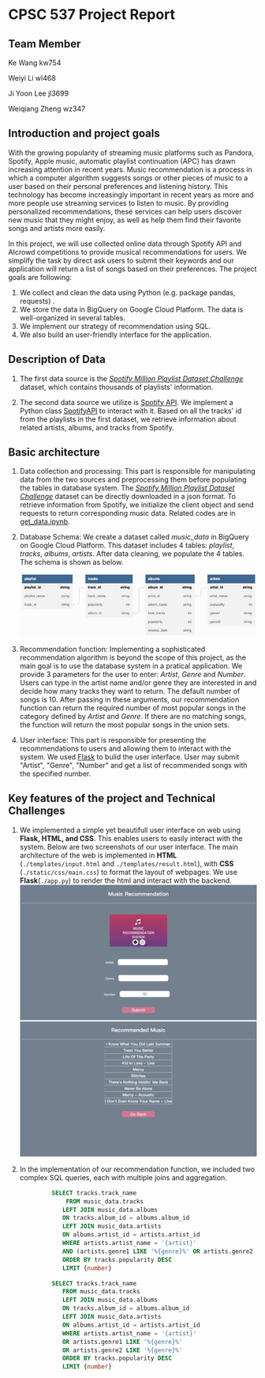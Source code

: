 # CPSC 537 Project Report

## Team Member

Ke Wang	            kw754

Weiyi Li                 wl468

Ji Yoon Lee	        jl3699

Weiqiang Zheng  wz347

## Introduction and project goals

With the growing popularity of streaming music platforms such as Pandora, Spotify, Apple music, automatic playlist continuation (APC) has drawn increasing attention in recent years. Music recommendation is a process in which a computer algorithm suggests songs or other pieces of music to a user based on their personal preferences and listening history. This technology has become increasingly important in recent years as more and more people use streaming services to listen to music. By providing personalized recommendations, these services can help users discover new music that they might enjoy, as well as help them find their favorite songs and artists more easily.

In this project, we will use collected online data through Spotify API and AIcrowd competitions to provide musical recommendations for users. We simplify the task by direct ask users to submit their keywords and our application will return a list of songs based on their preferences. The project goals are following: 

1. We collect and clean the data using Python (e.g. package pandas, requests) .
2. We store the data in BigQuery on Google Cloud Platform. The data is well-organized in several tables. 
3. We implement our strategy of recommendation using SQL. 
4. We also build an user-friendly interface for the application. 

## Description of Data

1. The first data source is the [*Spotify Million Playlist Dataset Challenge*][1] dataset, which contains thousands of playlists' information.

2. The second data source we utilize is [Spotify API][2]. We implement a Python class [SpotifyAPI][3] to interact with it. Based on all the tracks' id from the playlists in the first dataset, we retrieve information about related artists, albums, and tracks from Spotify.

   [1]: https://www.aicrowd.com/challenges/spotify-million-playlist-dataset-challenge	"Spotify Million Playlist Dataset Challenge"
   [2]: https://developer.spotify.com/documentation/web-api/	"Spotify API"
   [3]: ../database/spotify_client.py

## Basic architecture

1. Data collection and processing: This part is responsible for manipulating data from the two sources and preprocessing them before populating the tables in database system. The [*Spotify Million Playlist Dataset Challenge*][1] dataset can be directly downloaded in a json format. To retrieve information from Spotify, we initialize the client object and send requests to return corresponding music data. Related codes are in [get_data.ipynb][4].
   
   [4]: ../database/get_data.ipynb

2. Database Schema: We create a dataset called *music_data* in BigQuery on Google Cloud Platform. This dataset includes 4 tables: *playlist*, *tracks*, *albums*, *artists*. After data cleaning, we populate the 4 tables. The schema is shown as below.

   ![3](3.jpg)

3. Recommendation function: Implementing a sophisticated recommendation algorithm is beyond the scope of this project, as the main goal is to use the database system in a pratical application. We provide 3 parameters for the user to enter: *Artist*, *Genre* and *Number*. Users can type in the artist name and/or genre they are interested in and decide how many tracks they want to return. The default number of songs is 10. After passing in these arguments, our recommendation function can return the required number of most popular songs in the category defined by *Artist* and *Genre*. If there are no matching songs, the function will return the most popular songs in the union sets.

4. User interface: This part is responsible for presenting the recommendations to users and allowing them to interact with the system. We used [Flask][3] to bulid the user interface. User may submit "Artist", "Genre", "Number" and get a list of recommended songs with the specified number. 

   [3]: https://flask.palletsprojects.com/en/2.2.x/	"Flask"

## Key features of the project and Technical Challenges

1. We implemented a simple yet beautifull user interface on web using **Flask, HTML, and CSS**. This enables users to easily interact with the system. Below are two screenshots of our user interface. The main architecture of the web is implemented in **HTML** (`./templates/input.html` and `./templates/result.html`), with **CSS** (`./static/css/main.css`) to format the layout of webpages. We use **Flask**(`./app.py`) to render the html and interact with the backend. 
   ![1](../Report/1.png)
   ![2](../Report/2.png)

2. In the implementation of our recommendation function, we included two complex SQL queries, each with multiple joins and aggregation. 

   ```sql
   			SELECT tracks.track_name
     			FROM music_data.tracks
               LEFT JOIN music_data.albums
               ON tracks.album_id = albums.album_id
               LEFT JOIN music_data.artists 
               ON albums.artist_id = artists.artist_id
               WHERE artists.artist_name = '{artist}'
               AND (artists.genre1 LIKE '%{genre}%' OR artists.genre2 LIKE '%{genre}%')
               ORDER BY tracks.popularity DESC
               LIMIT {number}
   ```

   ```sql
   			SELECT tracks.track_name
               FROM music_data.tracks
               LEFT JOIN music_data.albums
               ON tracks.album_id = albums.album_id
               LEFT JOIN music_data.artists 
               ON albums.artist_id = artists.artist_id
               WHERE artists.artist_name = '{artist}'
               OR artists.genre1 LIKE '%{genre}%' 
               OR artists.genre2 LIKE '%{genre}%'
               ORDER BY tracks.popularity DESC
               LIMIT {number}
   ```